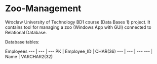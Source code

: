 # **Zoo-Management**
Wroclaw University of Technology BD1 course (Data Bases 1) project. It contains tool for managing a zoo (Windows App with GUI) connected to Relational Database.

Database tables:

 Employees 
--- | --- | --- 
PK | Employee_ID | CHAR(36)
--- | --- | --- 
--- | Name | VARCHAR2(32)
